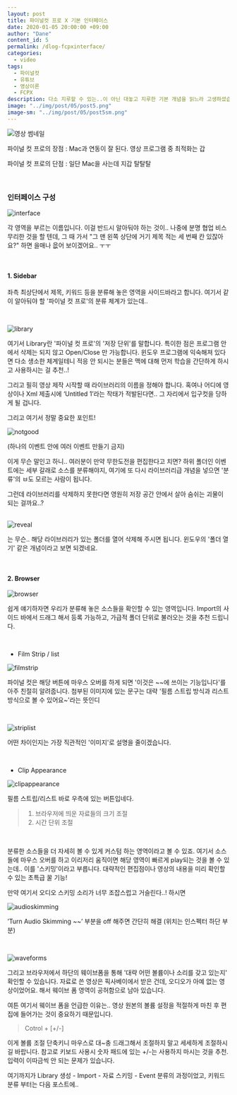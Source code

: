 ```yaml
---
layout: post
title: 파이널컷 프로 X 기본 인터페이스
date: 2020-01-05 20:00:00 +09:00
author: "Dane"
content_id: 5
permalink: /dlog-fcpxinterface/
categories:
  - video
tags:
  - 파이널컷
  - 유튜브
  - 영상이론
  - FCPX
description: 다소 지루할 수 있는..이 아닌 대놓고 지루한 기본 개념을 읽느라 고생하셨습니다. 지금부터는 '파이널 컷 프로 X'이라는 영상 편집 툴을 전~혀 전문적이지 않게 어제 배운 친구가 느리지만 천천히 복기하듯 알려드리도록 하겠습니다. 왜 이 툴을 골랐느냐고 물으신다면, 저나 여러분 같은 아날로그 문과생에게 그나마 쉽기 때문입니다. 아마 어도비 프로그램으로 시작했다면 어려워서 도중에 노트북을 던지고 만세를 불렀을 수도 있어요.
image: "../img/post/05/post5.png"
image-sm: "../img/post/05/post5sm.png"  
---
```


![영상 썸네일](../img/post/05/post05.png)

  파이널 컷 프로의 장점 : Mac과 연동이 잘 된다. 영상 프로그램 중 최적화는 갑

  파이널 컷 프로의 단점 : 일단 Mac을 사는데 지갑 탈탈탈

<br>

### 인터페이스 구성

![interface](../img/post/05/interface.png)

  각 영역을 부르는 이름입니다. 이걸 반드시 알아둬야 하는 것이.. 나중에 분명 협업 비스무리한 것을 할 텐데, 그 때 가서 "그 맨 왼쪽 상단에 거기 제목 적는 세 번째 칸 있잖아요?" 하면 을매나 읎어 보이겠어요.. ㅜㅜ

<br>

#### 1. Sidebar

  좌측 최상단에서 제목, 키워드 등을 분류해 놓은 영역을 사이드바라고 합니다. 여기서 같이 알아둬야 할 '파이널 컷 프로'의 분류 체계가 있는데..

<br>

![library](../img/post/05/library.png)

  여기서 Library란 '파이널 컷 프로'의 '저장 단위'를 말합니다. 특이한 점은 프로그램 안에서 삭제는 되지 않고 Open/Close 만 가능합니다. 윈도우 프로그램에 익숙해져 있다면 다소 생소한 체계일테니 적응 안 되시는 분들은 맥에 대해 먼저 학습을 간단하게 하시고 사용하시는 걸 추천..!

  그리고 필히 영상 제작 시작할 때 라이브러리의 이름을 정해야 합니다. 혹여나 어디에 영상이나 Xml 제출시에 ‘Untitled 1’라는 작태가 적발된다면.. 그 자리에서 입구컷을 당하게 될 겁니다.

  그리고 여기서 정말 중요한 포인트!

![notgood](../img/post/05/notgood.png)  

(하나의 이벤트 안에 여러 이벤트 만들기 금지)

  이게 무슨 말인고 하니.. 여러분이 만약 무한도전을 편집한다고 치면? 하위 폴더인 이벤트에는 세부 갈래로 소스를 분류해야지, 여기에 또 다시 라이브러리급 개념을 넣으면 '분류'의 ㅂ도 모르는 사람이 됩니다.

  그런데 라이브러리를 삭제하지 못한다면 영원히 저장 공간 안에서 살아 숨쉬는 괴물이 되는 걸까요..?

<br>  ![reveal](../img/post/05/reveal.png)

는 무슨.. 해당 라이브러리가 있는 폴더를 열어 삭제해 주시면 됩니다. 윈도우의 '폴더 열기' 같은 개념이라고 보면 되겠네요.

<br>

#### 2. Browser

![browser](../img/post/05/browser.png)

  쉽게 얘기하자면 우리가 분류해 놓은 소스들을 확인할 수 있는 영역입니다. Import의 사이드 바에서 드래그 해서 등록 가능하고, 가급적 폴더 단위로 불러오는 것을 추천 드립니다.

<br>

* Film Strip / list

![filmstrip](../img/post/05/filmstrip.png)

  파이널 컷은 해당 버튼에 마우스 오버를 하게 되면 '이것은 ~~에 쓰이는 기능입니다'를 아주 친절히 알려줍니다. 첨부된 이미지에 있는 문구는 대략 '필름 스트립 방식과 리스트 방식으로 볼 수 있어요~'라는 뜻인디

<br>

![striplist](../img/post/05/striplist.png)

어떤 차이인지는 가장 직관적인 '이미지'로 설명을 줄이겠습니다.

<br>

* Clip Appearance

![clipappearance](../img/post/05/clipappearance.png)

  필름 스트립/리스트 바로 우측에 있는 버튼입네다.

> 1. 브라우저에 띄운 자료들의 크기 조절
> 2. 시간 단위 조절

<br>

분류한 소스들을 더 자세히 볼 수 있게 커스텀 하는 영역이라고 볼 수 있죠. 여기서 소스들에 마우스 오버를 하고 이리저리 움직이면 해당 영역이 빠르게 play되는 것을 볼 수 있는데.. 이를 '스키밍'이라고 부릅니다. 대략적인 편집점이나 영상의 내용을 미리 확인할 수 있는 초특급 꿀 기능!

  만약 여기서 오디오 스키밍 소리가 너무 조잡스럽고 거슬린다..! 하시면

![audioskimming](../img/post/05/audioskimming.png)

  ’Turn Audio Skimming ~~’ 부분을 off 해주면 간단히 해결 (위치는 인스펙터 하단 부분)

<br>

![waveforms](../img/post/05/waveforms.png)

  그리고 브라우저에서 하단의 웨이브폼을 통해 '대략 어떤 볼륨이나 소리를 갖고 있는지' 확인할 수 있습니다. 자료로 쓴 영상은 픽사베이에서 받은 건데, 오디오가 아예 없는 영상이었어요. 해서 웨이브 폼 영역이 공허함으로 남아 있습니다.

  여튼 여기서 웨이브 폼을 언급한 이유는.. 영상 원본의 볼륨 설정을 적절하게 마친 후 편집에 들어가는 것이 중요하기 때문입니다.

>   Cotrol + [+/-]

  이게 볼륨 조절 단축키니 마우스로 대~충 드래그해서 조절하지 말고 세세하게 조절하시길 바랍니다. 참고로 키보드 사용시 숫자 패드에 있는 +/-는 사용하지 마시는 것을 추천. 입력이 이따금씩 안 되는 문제가 있습니다.

여기까지가 Library 생성 - Import - 자료 스키밍 - Event 분류의 과정이었고, 키워드 분류 부터는 다음 포스트에..

